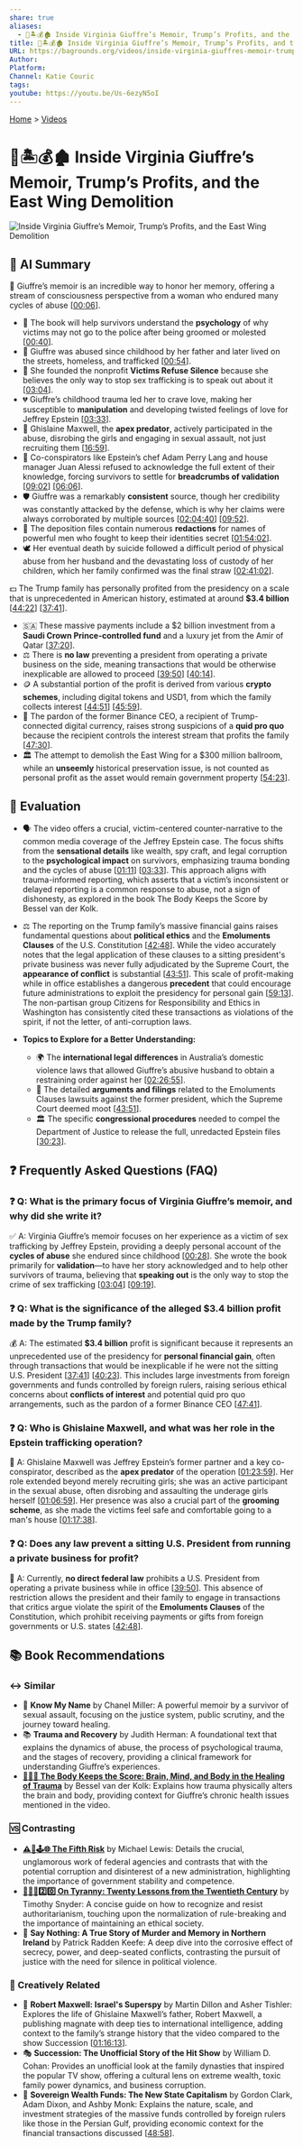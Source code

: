 ```yaml
---
share: true
aliases:
  - 👧🏝️💰🏚️ Inside Virginia Giuffre’s Memoir, Trump’s Profits, and the East Wing Demolition
title: 👧🏝️💰🏚️ Inside Virginia Giuffre’s Memoir, Trump’s Profits, and the East Wing Demolition
URL: https://bagrounds.org/videos/inside-virginia-giuffres-memoir-trumps-profits-and-the-east-wing-demolition
Author:
Platform:
Channel: Katie Couric
tags:
youtube: https://youtu.be/Us-6ezyN5oI
---
```

[Home](../index.md) > [Videos](./index.md)  
# 👧🏝️💰🏚️ Inside Virginia Giuffre’s Memoir, Trump’s Profits, and the East Wing Demolition  
![Inside Virginia Giuffre’s Memoir, Trump’s Profits, and the East Wing Demolition](https://youtu.be/Us-6ezyN5oI)  
  
## 🤖 AI Summary  
  
📘 Giuffre’s memoir is an incredible way to honor her memory, offering a stream of consciousness perspective from a woman who endured many cycles of abuse \[[00:06](http://www.youtube.com/watch?v=Us-6ezyN5oI&t=6)].  
* 🧠 The book will help survivors understand the **psychology** of why victims may not go to the police after being groomed or molested \[[00:40](http://www.youtube.com/watch?v=Us-6ezyN5oI&t=40)].  
* 🏡 Giuffre was abused since childhood by her father and later lived on the streets, homeless, and trafficked \[[00:54](http://www.youtube.com/watch?v=Us-6ezyN5oI&t=54)].  
* 📢 She founded the nonprofit **Victims Refuse Silence** because she believes the only way to stop sex trafficking is to speak out about it \[[03:04](http://www.youtube.com/watch?v=Us-6ezyN5oI&t=184)].  
* 💔 Giuffre’s childhood trauma led her to crave love, making her susceptible to **manipulation** and developing twisted feelings of love for Jeffrey Epstein \[[03:33](http://www.youtube.com/watch?v=Us-6ezyN5oI&t=213)].  
* 👸 Ghislaine Maxwell, the **apex predator**, actively participated in the abuse, disrobing the girls and engaging in sexual assault, not just recruiting them \[[16:59](http://www.youtube.com/watch?v=Us-6ezyN5oI&t=1019)].  
* 👀 Co-conspirators like Epstein’s chef Adam Perry Lang and house manager Juan Alessi refused to acknowledge the full extent of their knowledge, forcing survivors to settle for **breadcrumbs of validation** \[[09:02](http://www.youtube.com/watch?v=Us-6ezyN5oI&t=542)] \[[06:06](http://www.youtube.com/watch?v=Us-6ezyN5oI&t=366)].  
* 🛡️ Giuffre was a remarkably **consistent** source, though her credibility was constantly attacked by the defense, which is why her claims were always corroborated by multiple sources \[[02:04:40](http://www.youtube.com/watch?v=Us-6ezyN5oI&t=7480)] \[[09:52](http://www.youtube.com/watch?v=Us-6ezyN5oI&t=592)].  
* 📜 The deposition files contain numerous **redactions** for names of powerful men who fought to keep their identities secret \[[01:54:02](http://www.youtube.com/watch?v=Us-6ezyN5oI&t=6842)].  
* 🕊️ Her eventual death by suicide followed a difficult period of physical abuse from her husband and the devastating loss of custody of her children, which her family confirmed was the final straw \[[02:41:02](http://www.youtube.com/watch?v=Us-6ezyN5oI&t=9662)].  
  
💵 The Trump family has personally profited from the presidency on a scale that is unprecedented in American history, estimated at around **$3.4 billion** \[[44:22](http://www.youtube.com/watch?v=Us-6ezyN5oI&t=2662)] \[[37:41](http://www.youtube.com/watch?v=Us-6ezyN5oI&t=2261)].  
* 🇸🇦 These massive payments include a $2 billion investment from a **Saudi Crown Prince-controlled fund** and a luxury jet from the Amir of Qatar \[[37:20](http://www.youtube.com/watch?v=Us-6ezyN5oI&t=2240)].  
* ⚖️ There is **no law** preventing a president from operating a private business on the side, meaning transactions that would be otherwise inexplicable are allowed to proceed \[[39:50](http://www.youtube.com/watch?v=Us-6ezyN5oI&t=2390)] \[[40:14](http://www.youtube.com/watch?v=Us-6ezyN5oI&t=2414)].  
* 🪙 A substantial portion of the profit is derived from various **crypto schemes**, including digital tokens and USD1, from which the family collects interest \[[44:51](http://www.youtube.com/watch?v=Us-6ezyN5oI&t=2691)] \[[45:59](http://www.youtube.com/watch?v=Us-6ezyN5oI&t=2759)].  
* 🤝 The pardon of the former Binance CEO, a recipient of Trump-connected digital currency, raises strong suspicions of a **quid pro quo** because the recipient controls the interest stream that profits the family \[[47:30](http://www.youtube.com/watch?v=Us-6ezyN5oI&t=2850)].  
* 🏛️ The attempt to demolish the East Wing for a $300 million ballroom, while an **unseemly** historical preservation issue, is not counted as personal profit as the asset would remain government property \[[54:23](http://www.youtube.com/watch?v=Us-6ezyN5oI&t=3263)].  
  
## 🤔 Evaluation  
* 🗣️ The video offers a crucial, victim-centered counter-narrative to the common media coverage of the Jeffrey Epstein case. The focus shifts from the **sensational details** like wealth, spy craft, and legal corruption to the **psychological impact** on survivors, emphasizing trauma bonding and the cycles of abuse \[[01:11](http://www.youtube.com/watch?v=Us-6ezyN5oI&t=71)] \[[03:33](http://www.youtube.com/watch?v=Us-6ezyN5oI&t=213)]. This approach aligns with trauma-informed reporting, which asserts that a victim’s inconsistent or delayed reporting is a common response to abuse, not a sign of dishonesty, as explored in the book The Body Keeps the Score by Bessel van der Kolk.  
* ⚖️ The reporting on the Trump family’s massive financial gains raises fundamental questions about **political ethics** and the **Emoluments Clauses** of the U.S. Constitution \[[42:48](http://www.youtube.com/watch?v=Us-6ezyN5oI&t=2568)]. While the video accurately notes that the legal application of these clauses to a sitting president's private business was never fully adjudicated by the Supreme Court, the **appearance of conflict** is substantial \[[43:51](http://www.youtube.com/watch?v=Us-6ezyN5oI&t=2631)]. This scale of profit-making while in office establishes a dangerous **precedent** that could encourage future administrations to exploit the presidency for personal gain \[[59:13](http://www.youtube.com/watch?v=Us-6ezyN5oI&t=3553)]. The non-partisan group Citizens for Responsibility and Ethics in Washington has consistently cited these transactions as violations of the spirit, if not the letter, of anti-corruption laws.  
  
* **Topics to Explore for a Better Understanding:**  
    * 🌍 The **international legal differences** in Australia’s domestic violence laws that allowed Giuffre’s abusive husband to obtain a restraining order against her \[[02:26:55](http://www.youtube.com/watch?v=Us-6ezyN5oI&t=8815)].  
    * 📜 The detailed **arguments and filings** related to the Emoluments Clauses lawsuits against the former president, which the Supreme Court deemed moot \[[43:51](http://www.youtube.com/watch?v=Us-6ezyN5oI&t=2631)].  
    * 🏛️ The specific **congressional procedures** needed to compel the Department of Justice to release the full, unredacted Epstein files \[[30:23](http://www.youtube.com/watch?v=Us-6ezyN5oI&t=1823)].  
  
## ❓ Frequently Asked Questions (FAQ)  
  
### ❓ Q: What is the primary focus of Virginia Giuffre’s memoir, and why did she write it?  
✅ A: Virginia Giuffre’s memoir focuses on her experience as a victim of sex trafficking by Jeffrey Epstein, providing a deeply personal account of the **cycles of abuse** she endured since childhood \[[00:28](http://www.youtube.com/watch?v=Us-6ezyN5oI&t=28)]. She wrote the book primarily for **validation**—to have her story acknowledged and to help other survivors of trauma, believing that **speaking out** is the only way to stop the crime of sex trafficking \[[03:04](http://www.youtube.com/watch?v=Us-6ezyN5oI&t=184)] \[[09:19](http://www.youtube.com/watch?v=Us-6ezyN5oI&t=559)].  
  
### ❓ Q: What is the significance of the alleged $3.4 billion profit made by the Trump family?  
💰 A: The estimated **$3.4 billion** profit is significant because it represents an unprecedented use of the presidency for **personal financial gain**, often through transactions that would be inexplicable if he were not the sitting U.S. President \[[37:41](http://www.youtube.com/watch?v=Us-6ezyN5oI&t=2261)] \[[40:23](http://www.youtube.com/watch?v=Us-6ezyN5oI&t=2423)]. This includes large investments from foreign governments and funds controlled by foreign rulers, raising serious ethical concerns about **conflicts of interest** and potential quid pro quo arrangements, such as the pardon of a former Binance CEO \[[47:41](http://www.youtube.com/watch?v=Us-6ezyN5oI&t=2861)].  
  
### ❓ Q: Who is Ghislaine Maxwell, and what was her role in the Epstein trafficking operation?  
👸 A: Ghislaine Maxwell was Jeffrey Epstein’s former partner and a key co-conspirator, described as the **apex predator** of the operation \[[01:23:59](http://www.youtube.com/watch?v=Us-6ezyN5oI&t=5039)]. Her role extended beyond merely recruiting girls; she was an active participant in the sexual abuse, often disrobing and assaulting the underage girls herself \[[01:06:59](http://www.youtube.com/watch?v=Us-6ezyN5oI&t=4019)]. Her presence was also a crucial part of the **grooming scheme**, as she made the victims feel safe and comfortable going to a man's house \[[01:17:38](http://www.youtube.com/watch?v=Us-6ezyN5oI&t=4658)].  
  
### ❓ Q: Does any law prevent a sitting U.S. President from running a private business for profit?  
🚫 A: Currently, **no direct federal law** prohibits a U.S. President from operating a private business while in office \[[39:50](http://www.youtube.com/watch?v=Us-6ezyN5oI&t=2390)]. This absence of restriction allows the president and their family to engage in transactions that critics argue violate the spirit of the **Emoluments Clauses** of the Constitution, which prohibit receiving payments or gifts from foreign governments or U.S. states \[[42:48](http://www.youtube.com/watch?v=Us-6ezyN5oI&t=2568)].  
  
## 📚 Book Recommendations  
  
### ↔️ Similar  
* 📖 **Know My Name** by Chanel Miller: A powerful memoir by a survivor of sexual assault, focusing on the justice system, public scrutiny, and the journey toward healing.  
* 📚 **Trauma and Recovery** by Judith Herman: A foundational text that explains the dynamics of abuse, the process of psychological trauma, and the stages of recovery, providing a clinical framework for understanding Giuffre’s experiences.  
* **[🤕🎼🧠 The Body Keeps the Score: Brain, Mind, and Body in the Healing of Trauma](../books/the-body-keeps-the-score-brain-mind-and-body-in-the-healing-of-trauma.md)** by Bessel van der Kolk: Explains how trauma physically alters the brain and body, providing context for Giuffre’s chronic health issues mentioned in the video.  
  
### 🆚 Contrasting  
* **[⚠️🥴🕹️🌐 The Fifth Risk](../books/the-fifth-risk.md)** by Michael Lewis: Details the crucial, unglamorous work of federal agencies and contrasts that with the potential corruption and disinterest of a new administration, highlighting the importance of government stability and competence.  
* **[👑🚫📜2️⃣0️⃣ On Tyranny: Twenty Lessons from the Twentieth Century](../books/on-tyranny.md)** by Timothy Snyder: A concise guide on how to recognize and resist authoritarianism, touching upon the normalization of rule-breaking and the importance of maintaining an ethical society.  
* 👑 **Say Nothing: A True Story of Murder and Memory in Northern Ireland** by Patrick Radden Keefe: A deep dive into the corrosive effect of secrecy, power, and deep-seated conflicts, contrasting the pursuit of justice with the need for silence in political violence.  
  
### 🎨 Creatively Related  
* 📰 **Robert Maxwell: Israel's Superspy** by Martin Dillon and Asher Tishler: Explores the life of Ghislaine Maxwell’s father, Robert Maxwell, a publishing magnate with deep ties to international intelligence, adding context to the family’s strange history that the video compared to the show Succession \[[01:16:13](http://www.youtube.com/watch?v=Us-6ezyN5oI&t=4573)].  
* 🎭 **Succession: The Unofficial Story of the Hit Show** by William D. Cohan: Provides an unofficial look at the family dynasties that inspired the popular TV show, offering a cultural lens on extreme wealth, toxic family power dynamics, and business corruption.  
* 🌳 **Sovereign Wealth Funds: The New State Capitalism** by Gordon Clark, Adam Dixon, and Ashby Monk: Explains the nature, scale, and investment strategies of the massive funds controlled by foreign rulers like those in the Persian Gulf, providing economic context for the financial transactions discussed \[[48:58](http://www.youtube.com/watch?v=Us-6ezyN5oI&t=2938)].